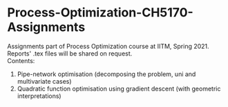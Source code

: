# Process-Optimization-CH5170-Assignments
Assignments part of Process Optimization course at IITM, Spring 2021. Reports' .tex files will be shared on request.<br />
Contents:

1. Pipe-network optimisation (decomposing the problem, uni and multivariate cases)
2. Quadratic function optimisation using gradient descent (with geometric interpretations)
